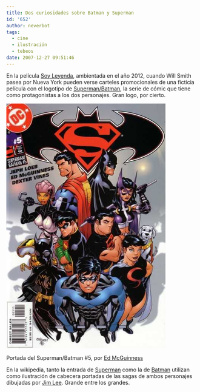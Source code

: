 ```yaml
---
title: Dos curiosidades sobre Batman y Superman
id: '652'
author: neverbot
tags:
  - cine
  - ilustración
  - tebeos
date: 2007-12-27 09:51:46
---
```


En la película [Soy Leyenda](http://en.wikipedia.org/wiki/I_Am_Legend_(film)), ambientada en el año 2012, cuando Will Smith pasea por Nueva York pueden verse carteles promocionales de una ficticia película con el logotipo de [Superman/Batman](http://en.wikipedia.org/wiki/Superman/Batman), la serie de cómic que tiene como protagonistas a los dos personajes. Gran logo, por cierto.

![Portada del Superman/Batman #5 original](./dos-curiosidades-sobre-batman-y-superman/superman-batman-cover.jpg "Portada del Superman/Batman #5 original")

Portada del Superman/Batman #5, por [Ed McGuinness](http://en.wikipedia.org/wiki/Ed_McGuinness)

En la wikipedia, tanto la entrada de [Superman](http://en.wikipedia.org/wiki/Superman) como la de [Batman](http://en.wikipedia.org/wiki/Batman) utilizan como ilustración de cabecera portadas de las sagas de ambos personajes dibujadas por [Jim Lee](http://en.wikipedia.org/wiki/Jim_Lee). Grande entre los grandes.